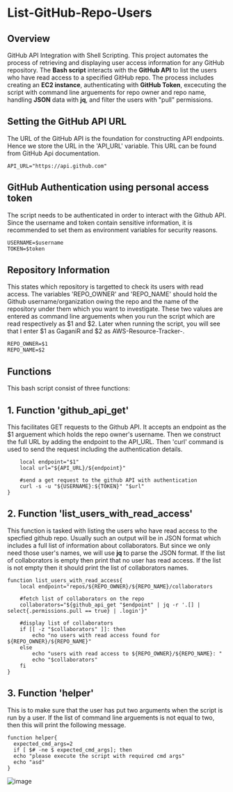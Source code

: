 # List-GitHub-Repo-Users

## Overview 
GitHub API Integration with Shell Scripting. This project automates the process of retrieving and displaying user access information for any GitHub repository. The __Bash script__ interacts with the __GitHub API__ to list the users who have read access to a specified GitHub repo. The process includes creating an __EC2 instance__, authenticating with __GitHub Token__, excecuting the script with command line arguements for repo owner and repo name, handling __JSON__ data with __jq__, and filter the users with "pull" permissions. 

## Setting the GitHub API URL
The URL of the GitHub API is the foundation for constructing API endpoints. Hence we store the URL in the 'API_URL' variable. This URL can be found from GitHub Api documentation.
```
API_URL="https://api.github.com"
```
## GitHub Authentication using personal access token
The script needs to be authenticated in order to interact with the Github API. Since the username and token contain sensitive information, it is recommended to set them as environment variables for security reasons. 
```
USERNAME=$username
TOKEN=$token
```

## Repository Information
This states which repository is targetted to check its users with read access. The variables 'REPO_OWNER' and 'REPO_NAME' should hold the Github username/organization owing the repo and the name of the repository under them which you want to investigate. These two values are entered as command line arguements when you run the script which are read respectively as $1 and $2. Later when running the script, you will see that I enter $1 as GaganiR and $2 as AWS-Resource-Tracker-.
```
REPO_OWNER=$1
REPO_NAME=$2
```

## Functions
This bash script consist of three functions:

## 1. Function 'github_api_get'
This facilitates GET requests to the Github API. It accepts an endpoint as the $1 arguement which holds the repo owner's username. Then we construct the full URL by adding the endpoint to the API_URL. Then 'curl' command is used to send the request including the authentication details. 
```function github_api_get{
    local endpoint="$1"
    local url="${API_URL}/${endpoint}"

    #send a get request to the github API with authentication
    curl -s -u "${USERNAME}:${TOKEN}" "$url"
}
```

## 2. Function 'list_users_with_read_access'
This function is tasked with listing the users who have read access to the specfied github repo. Usually such an output will be in JSON format which includes a full list of information about collaborators. But since we only need those user's names, we will use __jq__ to parse the JSON format.
If the list of collaborators is empty then print that no user has read access. If the list is not empty then it should print the list of collaborators names.
```
function list_users_with_read_access{
    local endpoint="repos/${REPO_OWNER}/${REPO_NAME}/collaborators

    #fetch list of collaborators on the repo
    collaborators="${github_api_get "$endpoint" | jq -r '.[] | select{.permissions.pull == true} | .login'}"

    #display list of collaborators
    if [[ -z "$collaborators" ]]: then
        echo "no users with read access found for ${REPO_OWNER}/${REPO_NAME}"
    else
        echo "users with read access to ${REPO_OWNER}/${REPO_NAME}: "
        echo "$collaborators"
    fi
}
```

## 3. Function 'helper'
This is to make sure that the user has put two arguments when the script is run by a user.
If the list of command line arguements is not equal to two, then this will print the following message.
```
function helper{
  expected_cmd_args=2
  if [ $# -ne $ expected_cmd_args]; then
  echo "please execute the script with required cmd args"
  echo "asd"
}
```
![image](https://github.com/user-attachments/assets/248f5de3-d55c-4e06-bb4e-637bf16c881d)
